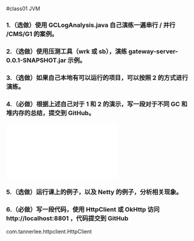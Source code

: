 #class01 JVM
### 1.（选做）使用 GCLogAnalysis.java 自己演练一遍串行 / 并行 /CMS/G1 的案例。

### 2.（选做）使用压测工具（wrk 或 sb），演练 gateway-server-0.0.1-SNAPSHOT.jar 示例。

### 3.（选做）如果自己本地有可以运行的项目，可以按照 2 的方式进行演练。

### 4.（必做）根据上述自己对于 1 和 2 的演示，写一段对于不同 GC 和堆内存的总结，提交到 GitHub。
![Alt text](gcAndHeapSummary.md "gc和堆内存总结")

### 5.（选做）运行课上的例子，以及 Netty 的例子，分析相关现象。

### 6.（必做）写一段代码，使用 HttpClient 或 OkHttp 访问 http://localhost:8801 ，代码提交到 GitHub
com.tannerlee.httpclient.HttpClient